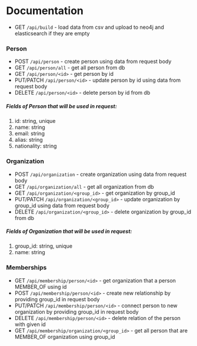 # Documentation

* GET ```/api/build``` - load data from csv and upload to neo4j and elasticsearch if they are empty

### Person
* POST ```/api/person``` - create person using data from request body
* GET ```/api/person/all``` - get all person from db
* GET ```/api/person/<id>``` - get person by id
* PUT/PATCH ```/api/person/<id>``` - update person by id using data from request body
* DELETE ```/api/person/<id>``` - delete person by id from db

##### Fields of Person that will be used in request:
1. id: string, unique
2. name: string
3. email: string
4. alias: string
5. nationality: string

### Organization
* POST ```/api/organization``` - create organization using data from request body
* GET ```/api/organization/all``` - get all organization from db
* GET ```/api/organization/<group_id>``` - get organization by group_id
* PUT/PATCH ```/api/organization/<group_id>``` - update organization by group_id using data from request body
* DELETE ```/api/organization/<group_id>``` - delete organization by group_id from db

##### Fields of Organization that will be used in request:
1. group_id: string, unique
2. name: string

### Memberships
* GET ```/api/membership/person/<id>``` - get organization that a person MEMBER_OF using id
* POST ```/api/membership/person/<id>``` - create new relationship by providing group_id in request body
* PUT/PATCH ```/api/membership/person/<id>``` - connect person to new organization by providing group_id in request body
* DELETE ```/api/membership/person/<id>``` - delete relation of the person with given id
* GET ```/api/membership/organization/<group_id>``` - get all person that are MEMBER_OF organization using group_id